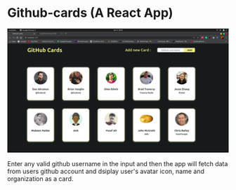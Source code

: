# Github-cards (A React App)

![image info](githubCard.png)

Enter any valid github username in the input and then the app will fetch data from users github account and dsiplay user's avatar icon, name and organization as a card.
